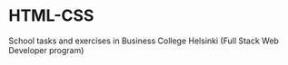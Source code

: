 # HTML-CSS
School tasks and exercises in Business College Helsinki (Full Stack Web Developer program)
